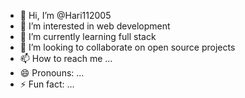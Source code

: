 - 👋 Hi, I’m @Hari112005
- 👀 I’m interested in web development
- 🌱 I’m currently learning full stack
- 💞️ I’m looking to collaborate on open source projects
- 📫 How to reach me ...
- 😄 Pronouns: ...
- ⚡ Fun fact: ...

<!---
Hari112005/Hari112005 is a ✨ special ✨ repository because its `README.md` (this file) appears on your GitHub profile.
You can click the Preview link to take a look at your changes.
--->
